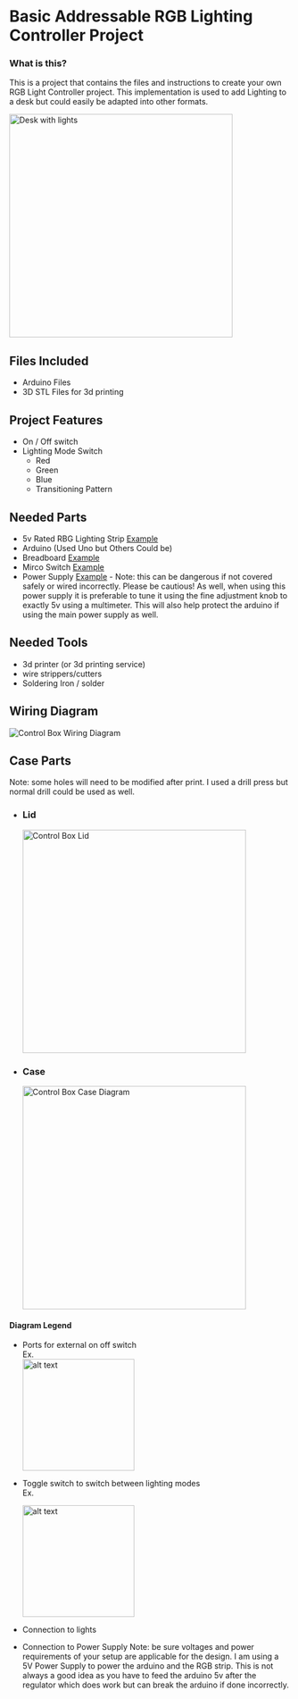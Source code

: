 # Basic Addressable RGB Lighting Controller Project
### What is this?
This is a project that contains the files and instructions to create your own RGB Light Controller project. This implementation is used to add Lighting to a desk but could easily be adapted into other formats.

<img width="400" alt="Desk with lights" src="https://github.com/user-attachments/assets/255b771f-4c75-43db-a524-f9e26f5831cc">

## Files Included
  - Arduino Files
  - 3D STL Files for 3d printing
## Project Features
- On / Off switch
- Lighting Mode Switch
  - Red
  - Green
  - Blue
  - Transitioning Pattern
 
## Needed Parts

- 5v Rated RBG Lighting Strip [Example](https://a.co/d/iguN1RD)
- Arduino (Used Uno but Others Could be)
- Breadboard [Example](https://www.amazon.com/gp/product/B07PCJP9DY/ref=ppx_yo_dt_b_search_asin_title?ie=UTF8&psc=1_)
- Mirco Switch [Example](https://www.amazon.com/DAOKI-Miniature-Momentary-Tactile-Quality/dp/B01CGMP9GY/ref=sr_1_3?crid=2AO0WSKT401WX&dib=eyJ2IjoiMSJ9.zSZfkD4bnNdPv50weINxWIsLGpmkQtr19xiPn788h3OFlZLEX_5GP0-u9SQ7pO0npv5drQOe0SPtYDKpZQZqdk48o0_GD2XIvtkC0UBQiawYkI3zmN6TBwhYNakPm_zqPCOmFG27E9X0TrYgkQANTlDrucgwso8HKVYleOAeKOAPZRotYdJS7Bxx9PUi-1Qk8kiBFS9XtxlQsFdR-57dSbJZeRFz6pMjl2avpZFFKoE.BoF1oYhEt01W1CsMVvlhsdtepY00aCypDrg5fox2NxQ&dib_tag=se&keywords=tiny%2Bbutton%2Belectronics&qid=1732493278&sprefix=tiny%2Bbutton%2Bele%2Caps%2C110&sr=8-3&th=1)
- Power Supply [Example](https://www.amazon.com/gp/product/B0BNQ6Y88J/ref=ppx_yo_dt_b_search_asin_title?ie=UTF8&th=1) - Note: this can be dangerous if not covered safely or wired incorrectly. Please be cautious! As well, when using this power supply it is preferable to tune it using the fine adjustment knob to exactly 5v using a multimeter. This will also help protect the arduino if using the main power supply as well.

## Needed Tools
- 3d printer (or 3d printing service)
- wire strippers/cutters
- Soldering Iron / solder 
  
## Wiring Diagram
![Control Box Wiring Diagram](https://github.com/user-attachments/assets/c2795294-6def-41e6-8a19-78566131067b)
## Case Parts
Note: some holes will need to be modified after print. I used a drill press but normal drill could be used as well. 

- ### Lid 
  <img width="400" alt="Control Box Lid" src="https://github.com/user-attachments/assets/53287427-9a4f-4c08-9f52-ac8f97dcd5a0">
- ### Case 
    <img width="400" alt="Control Box Case Diagram" src="https://github.com/user-attachments/assets/65249380-d1d4-4527-8170-c98f663e1c83">
#### Diagram Legend
  - Ports for external on off switch \
    Ex.\
     <img src="https://github.com/user-attachments/assets/22ea5746-bb0d-4d35-922c-bf5045745ca0" alt="alt text" width="200">
  - Toggle switch to switch between lighting modes \
    Ex.
    
    <img src="https://github.com/user-attachments/assets/183024c7-dddb-47d9-b7c2-8b3dbe652129" alt="alt text" width="200">
  - Connection to lights
  - Connection to Power Supply 
   Note: be sure voltages and power requirements of your setup are applicable for the design. I am using a 5V Power Supply to power the arduino and the RGB strip. This is not always a good idea as you have to feed the arduino 5v after the regulator which does work but can break the arduino if done incorrectly.


